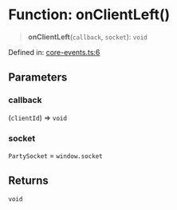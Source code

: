 # Function: onClientLeft()

> **onClientLeft**(`callback`, `socket`): `void`

Defined in: [core-events.ts:6](https://github.com/benallfree/lab13/blob/bfb1abf3755bb0fffb55fa5a9e7413f31801f1d6/sdk/src/online/core-events.ts#L6)

## Parameters

### callback

(`clientId`) => `void`

### socket

`PartySocket` = `window.socket`

## Returns

`void`
